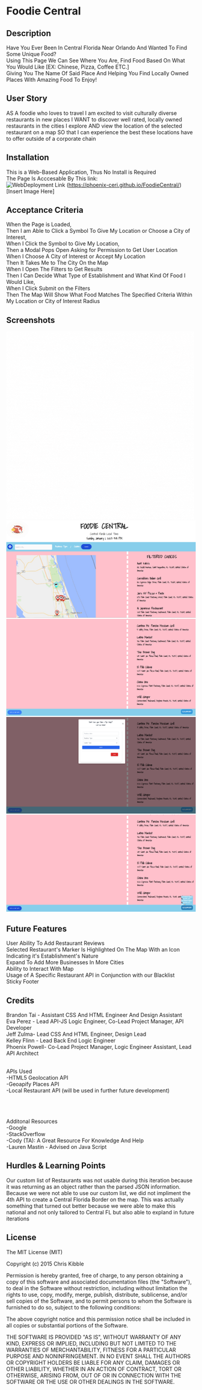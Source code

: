 # Foodie Central
## Description
Have You Ever Been In Central Florida Near Orlando And Wanted To Find Some Unique Food?
<br /> 
Using This Page We Can See Where You Are, Find Food Based On What You Would Like [EX: Chinese, Pizza, Coffee ETC.] 
<br /> 
Giving You The Name Of Said Place And Helping You Find Locally Owned Places With Amazing Food To Enjoy!
## User Story
AS A foodie who loves to travel
I am excited to visit culturally diverse restaurants in new places
I WANT to discover well rated, locally owned restaurants in the cities I explore
AND view the location of the selected restaurant on a map
SO that I can experience the best these locations have to offer outside of a corporate chain

## Installation
This is a Web-Based Application, Thus No Install is Required
<br /> 
The Page Is Acccesable By This link:
<br /> 
![WebDeployment Link](https://phoenix-ceri.github.io/FoodieCentral/)
(https://phoenix-ceri.github.io/FoodieCentral/)
<br /> 
[Insert Image  Here]

## Acceptance Criteria
When the Page is Loaded,
<br />
Then I am Able to Click a Symbol To Give My Location or Choose a City of Interest, 
<br />
When I Click the Symbol to Give My Location, 
<br />
Then a Modal Pops Open Asking for Permission to Get User Location
<br />
When I Choose A City of Interest or Accept My Location
<br />
Then It Takes Me to The City On the Map
<br />
When I Open The Filters to Get Results
<br />
Then I Can Decide What Type of Establishment and What Kind Of Food I Would Like, 
<br /> 
When I Click Submit on the Filters
<br />
Then The Map Will Show What Food Matches The Specified Criteria Within My Location or City of Interest Radius

## Screenshots
![Foodie Central Logo](./assets/screenshots/FoodieCentralLogo.gif)
![Screenshot 1](./assets/screenshots/screenshot1.png)
![Screenshot 2](./assets/screenshots/screenshot2.png)
![Screenshot 3](./assets/screenshots/screenshot3.png)
![Screenshot 4](./assets/screenshots/screenshot4.png)

## Future Features  
User Ability To Add Restaurant Reviews
<br /> 
Selected Restaurant's Marker Is Highlighted On The Map With an Icon Indicating it's Establishment's Nature
<br /> 
Expand To Add More Businesses In More Cities
<br /> 
Ability to Interact With Map
<br />
Usage of A Specific Restaurant API in Conjunction with our Blacklist
<br />
Sticky Footer


## Credits
Brandon Tai - Assistant CSS And HTML Engineer And Design Assistant
<br /> 
Eva Perez - Lead API-JS Logic Engineer, Co-Lead Project Manager, API Developer
<br /> 
Jeff Zulma- Lead CSS And HTML Engineer, Design Lead
<br /> 
Kelley Flinn - Lead Back End Logic Engineer
<br /> 
Phoenix Powell- Co-Lead Project Manager, Logic Engineer Assistant, Lead API Architect
<br /> 
<br /> 

APIs Used 
<br /> 
-HTML5 Geolocation API
 <br /> 
-Geoapify Places API
<br />
-Local Restaurant API (will be used in further future development)
<br />
<br />
<br /> 
<br /> 
 
Additonal Resources 
<br /> 
-Google
<br /> 
-StackOverflow
<br /> 
-Cody (TA): A Great Resource For Knowledge And Help 
<br /> 
-Lauren Mastin - Advised on Java Script

## Hurdles & Learning Points
Our custom list of Restaurants was not usable during this iteration because it was returning as an object rather than the parsed JSON information. Because we were not able to use our custom list, we did not impliment the 4th API to create a Central Florida Border on the map. This was actually something that turned out better because we were able to make this national and not only tailored to Central FL but also able to expland in future iterations
## License
The MIT License (MIT)

Copyright (c) 2015 Chris Kibble

Permission is hereby granted, free of charge, to any person obtaining a copy of this software and associated documentation files (the "Software"), to deal in the Software without restriction, including without limitation the rights to use, copy, modify, merge, publish, distribute, sublicense, and/or sell copies of the Software, and to permit persons to whom the Software is furnished to do so, subject to the following conditions:

The above copyright notice and this permission notice shall be included in all copies or substantial portions of the Software.

THE SOFTWARE IS PROVIDED "AS IS", WITHOUT WARRANTY OF ANY KIND, EXPRESS OR IMPLIED, INCLUDING BUT NOT LIMITED TO THE WARRANTIES OF MERCHANTABILITY, FITNESS FOR A PARTICULAR PURPOSE AND NONINFRINGEMENT. IN NO EVENT SHALL THE AUTHORS OR COPYRIGHT HOLDERS BE LIABLE FOR ANY CLAIM, DAMAGES OR OTHER LIABILITY, WHETHER IN AN ACTION OF CONTRACT, TORT OR OTHERWISE, ARISING FROM, OUT OF OR IN CONNECTION WITH THE SOFTWARE OR THE USE OR OTHER DEALINGS IN THE SOFTWARE.
